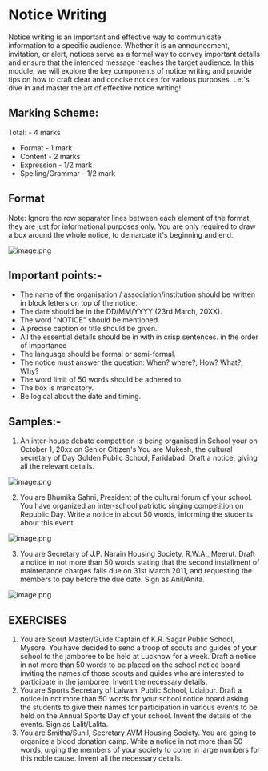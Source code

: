 # Notice Writing

Notice writing is an important and effective way to communicate information to a specific audience. Whether it is an announcement, invitation, or alert, notices serve as a formal way to convey important details and ensure that the intended message reaches the target audience. In this module, we will explore the key components of notice writing and provide tips on how to craft clear and concise notices for various purposes. Let's dive in and master the art of effective notice writing!

## Marking Scheme:

Total: - 4 marks

- Format - 1 mark
- Content - 2 marks
- Expression - 1/2 mark
- Spelling/Grammar - 1/2 mark

## Format

Note: Ignore the row separator lines between each element of the format, they are just for informational purposes only. You are only required to draw a box around the whole notice, to demarcate it's beginning and end.

![image.png](https://res.craft.do/user/full/b8b89018-aef2-86a2-127d-5e07bf8933bc/doc/4C711A56-DD85-4491-86B4-D7CBF5B4EC5B/80abfd6c-9c51-bb8d-270e-eaf3937d97b6)

## Important points:-

- The name of the organisation / association/institution should be written in block letters on top of the notice.
- The date should be in the DD/MM/YYYY (23rd March, 20XX).
- The word "NOTICE" should be mentioned.
- A precise caption or title should be given.
- All the essential details should be in with in crisp sentences. in the order of importance
- The language should be formal or semi-formal.
- The notice must answer the question: When? where?, How? What?; Why?
- The word limit of 50 words should be adhered to.
- The box is mandatory.
- Be logical about the date and timing.

## Samples:-

1. An inter-house debate competition is being organised in School your on October 1, 20xx on Senior Citizen's You are Mukesh, the cultural secretary of Day Golden Public School, Faridabad. Draft a notice, giving all the relevant details.

![image.png](https://res.craft.do/user/full/b8b89018-aef2-86a2-127d-5e07bf8933bc/doc/4C711A56-DD85-4491-86B4-D7CBF5B4EC5B/a5886cf5-3fed-8f46-2122-66c7d0ba9431)

2. You are Bhumika Sahni, President of the cultural forum of your school. You have organized an inter-school patriotic singing competition on Republic Day. Write a notice in about 50 words, informing the students about this event.

![image.png](https://res.craft.do/user/full/b8b89018-aef2-86a2-127d-5e07bf8933bc/doc/4C711A56-DD85-4491-86B4-D7CBF5B4EC5B/ff7979ec-9ff0-e44b-0c63-44683b8d8182)

3. You are Secretary of J.P. Narain Housing Society, R.W.A., Meerut. Draft a notice in not more than 50 words stating that the second installment of maintenance charges falls due on 31st March 2011, and requesting the members to pay before the due date. Sign as Anil/Anita.

![image.png](https://res.craft.do/user/full/b8b89018-aef2-86a2-127d-5e07bf8933bc/doc/4C711A56-DD85-4491-86B4-D7CBF5B4EC5B/33a5eed3-1bd7-f916-4ece-07742809b668)

## **EXERCISES**

1. You are Scout Master/Guide Captain of K.R. Sagar Public School, Mysore. You have decided to send a troop of scouts and guides of your school to the jamboree to be held at Lucknow for a week. Draft a notice in not more than 50 words to be placed on the school notice board inviting the names of those scouts and guides who are interested to participate in the jamboree. Invent the necessary details.
2. You are Sports Secretary of Lalwani Public School, Udaipur. Draft a notice in not more than 50 words for your school notice board asking the students to give their names for participation in various events to be held on the Annual Sports Day of your school. Invent the details of the events. Sign as Lalit/Lalita.
3. You are Smitha/Sunil, Secretary AVM Housing Society. You are going to organize a blood donation camp. Write a notice in not more than 50 words, urging the members of your society to come in large numbers for this noble cause. Invent all the necessary details.

